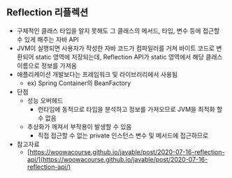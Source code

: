 ## Reflection 리플렉션

- 구체적인 클래스 타입을 알지 못해도 그 클래스의 메서드, 타입, 변수 등에 접근할 수 있게 해주는 자바 API
- JVM이 실행되면 사용자가 작성한 자바 코드가 컴파일러를 거쳐 바이트 코드로 변환되어 static 영역에 저장되는데, Reflection API가 static 영역에서 해당 클래스 이름으로 정보를 가져옴
- 애플리케이션 개발보다는 프레임워크 및 라이브러리에서 사용됨
    - ex) Spring Container의 BeanFactory
- 단점
    - 성능 오버헤드
        - 런타임에 동적으로 타입을 분석하고 정보를 가져오므로 JVM을 최적화 할 수 없음
    - 추상화가 깨져서 부작용이 발생할 수 있음
        - 직접 접근할 수 없는 private 인스턴스 변수 및 메서드에 접근하므로
- 참고자료
    - [https://woowacourse.github.io/javable/post/2020-07-16-reflection-api/](https://woowacourse.github.io/javable/post/2020-07-16-reflection-api/)